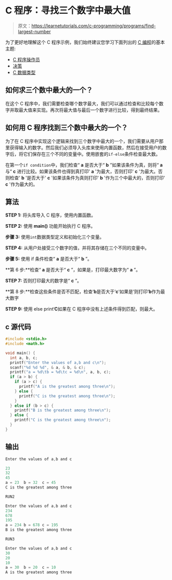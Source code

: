 # C 程序：寻找三个数字中最大值

> 原文：<https://learnetutorials.com/c-programming/programs/find-largest-number>

为了更好地理解这个 C 程序示例，我们始终建议您学习下面列出的 [C 编程](../ "C programming")的基本主题:

*   [C 程序操作员](../../c-programming/operators "C program tokens")
*   [决策](../../c-programming/decision-making-statements "C programming decision making")
*   [C 数据类型](../../c-programming/data-types-modifiers "C data types")

## 如何求三个数中最大的一个？

在这个 C 程序中，我们需要检查哪个数字最大，我们可以通过检查和比较每个数字并取最大值来实现。再次将最大值与最后一个数字进行比较，得到最终结果。

## 如何用 C 程序找到三个数中最大的一个？

为了在 C 程序中实现这个逻辑来找到三个数字中最大的一个，我们需要从用户那里获得输入的数字。然后我们必须导入头库来使用内置函数，然后在接受用户的数字后，将它们保存在三个不同的变量中。使用嵌套的`if-else`条件检查最大数。

在第一个`if condition`中，我们检查“ **a** 是否大于“ **b** ”如果该条件为真，则将“ **a** 与“ **c** 进行比较。如果该条件也得到真打印' **a** '为最大，否则打印' **c** '为最大。否则检查' **b** '是否大于' **c** '如果该条件为真则打印' **b** '作为三个中最大的，否则打印' **c** '作为最大的。

## 算法

**STEP 1:** 将头库导入 C 程序，使用内置函数。

**STEP 2:** 使用 **main()** 功能开始执行 C 程序。

**步骤 3:** 使用`int`数据类型定义和初始化三个变量。

**STEP 4:** 从用户处接受三个数字的值，并将其存储在三个不同的变量中。

**步骤 5:** 使用 if 条件检查“ **a** 是否大于“ **b** ”。

**第 6 步:**检查“ **a** 是否大于“ **c** ”，如果是，打印最大数字为“ **a** ”。

**STEP 7:** 否则打印最大的数字是“ **c** ”。

**第 8 步:**检查这些条件是否不匹配，检查‘**b**是否大于‘**c**‘如果是’则打印‘**b**作为最大数字

**STEP 9:** 使用 else print‘**C**如果在 C 程序中没有上述条件得到匹配，则最大。

## c 源代码

```c
#include <stdio.h>
#include <math.h>

void main() {
  int a, b, c;
  printf("Enter the values of a,b and c\n");
  scanf("%d %d %d", & a, & b, & c);
  printf("a = %d\tb = %d\tc = %d\n", a, b, c);
  if (a > b) {
    if (a > c) {
      printf("A is the greatest among three\n");
    } else {
      printf("C is the greatest among three\n");
    }
  } else if (b > c) {
    printf("B is the greatest among three\n");
  } else {
    printf("C is the greatest among three\n");
  }
}

```

## 输出

```c
Enter the values of a,b and c

23
32 
45
a = 23  b = 32  c = 45
C is the greatest among three

RUN2

Enter the values of a,b and c
234
678
195
a = 234 b = 678 c = 195
B is the greatest among three

RUN3

Enter the values of a,b and c
30 
20 
10
a = 30  b = 20  c = 10
A is the greatest among three
```